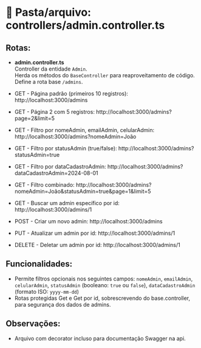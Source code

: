 # 📂 Pasta/arquivo: controllers/admin.controller.ts

## Rotas:

- **admin.controller.ts**  
  Controller da entidade `Admin`.  
  Herda os métodos do `BaseController` para reaproveitamento de código.  
  Define a rota base `/admins`.

- GET - Página padrão (primeiros 10 registros): http://localhost:3000/admins  
- GET - Página 2 com 5 registros: http://localhost:3000/admins?page=2&limit=5  
- GET - Filtro por nomeAdmin, emailAdmin, celularAdmin: http://localhost:3000/admins?nomeAdmin=João  
- GET - Filtro por statusAdmin (true/false): http://localhost:3000/admins?statusAdmin=true  
- GET - Filtro por dataCadastroAdmin: http://localhost:3000/admins?dataCadastroAdmin=2024-08-01  
- GET - Filtro combinado: http://localhost:3000/admins?nomeAdmin=João&statusAdmin=true&page=1&limit=5  
- GET - Buscar um admin específico por id: http://localhost:3000/admins/1  
- POST - Criar um novo admin: http://localhost:3000/admins  
- PUT - Atualizar um admin por id: http://localhost:3000/admins/1  
- DELETE - Deletar um admin por id: http://localhost:3000/admins/1  

## Funcionalidades:
- Permite filtros opcionais nos seguintes campos: `nomeAdmin`, `emailAdmin`, `celularAdmin`, `statusAdmin` (booleano: `true` ou `false`), `dataCadastroAdmin` (formato ISO: `yyyy-mm-dd`)
- Rotas protegidas Get e Get por id, sobrescrevendo do base.controller, para segurança dos dados de admins.

## Observações:

- Arquivo com decorator incluso para documentação Swagger na api.
